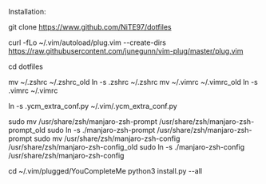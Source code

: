 Installation:

git clone https://www.github.com/NiTE97/dotfiles

curl -fLo ~/.vim/autoload/plug.vim --create-dirs \
    https://raw.githubusercontent.com/junegunn/vim-plug/master/plug.vim

cd dotfiles

mv ~/.zshrc ~/.zshrc_old
ln -s .zshrc ~/.zshrc
mv ~/.vimrc ~/.vimrc_old
ln -s .vimrc ~/.vimrc

ln -s .ycm_extra_conf.py ~/.vim/.ycm_extra_conf.py

sudo mv /usr/share/zsh/manjaro-zsh-prompt /usr/share/zsh/manjaro-zsh-prompt_old
sudo ln -s ./manjaro-zsh-prompt /usr/share/zsh/manjaro-zsh-prompt
sudo mv /usr/share/zsh/manjaro-zsh-config /usr/share/zsh/manjaro-zsh-config_old
sudo ln -s ./manjaro-zsh-config /usr/share/zsh/manjaro-zsh-config   


cd ~/.vim/plugged/YouCompleteMe
python3 install.py --all


